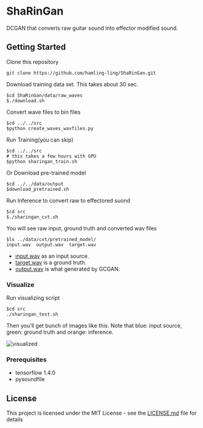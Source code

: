 # ShaRinGan

DCGAN that converts raw guitar sound into effector modified sound.

## Getting Started

Clone this repository
```
git clone https://github.com/hamling-ling/ShaRinGan.git
```
 
Download training data set. This takes about 30 sec.
```
$cd ShaRinGan/data/raw_waves
$./download.sh
```

Convert wave files to bin files
```
$cd ../../src
$python create_waves_wavfiles.py
```

Run Training(you can skip)
```
$cd ../../src
# this takes a few hours with GPU
$python sharingan_train.sh
```

Or Download pre-trained model
```
$cd ../../data/output
$download_pretrained.sh
```

Run Inference to convert raw to effectored suond
```
$cd src
$./sharingan_cvt.sh
```

You will see raw input, ground truth and converted wav files
```
$ls ../data/cvt/pretrained_model/
input.wav  output.wav  target.wav
```

- [input.wav]( https://soundcloud.com/osakana-zabuun/raw-guitar-sound-as-neural-network-input ) as an input source.
- [target.wav]( https://soundcloud.com/osakana-zabuun/ground-truth-should-for-a-neural-network-model ) is a ground truth.
- [output.wav]( https://soundcloud.com/osakana-zabuun/output ) is what generated by GCGAN.

### Visualize

Run visualizing script
```
$cd src
./sharingan_test.sh
```

Then you'll get bunch of images like this.
Note that blue: input source, green: ground truth and orange: inference.

![visualized](https://i.imgur.com/333MiJB.png "visualized")


### Prerequisites

- tensorflow 1.4.0
- pysoundfile

## License

This project is licensed under the MIT License - see the [LICENSE.md](LICENSE.md) file for details


